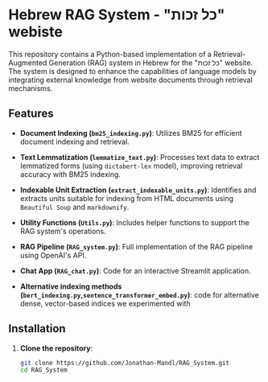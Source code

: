 # Hebrew RAG System - "כל זכות" webiste

This repository contains a Python-based implementation of a Retrieval-Augmented Generation (RAG) system in Hebrew for the "כל זכות" website. The system is designed to enhance the capabilities of language models by integrating external knowledge from website documents through retrieval mechanisms.

## Features

- **Document Indexing (`bm25_indexing.py`)**: Utilizes BM25 for efficient document indexing and retrieval.
  
- **Text Lemmatization (`lemmatize_text.py`)**: Processes text data to extract lemmatized forms (using `dictabert-lex` model), improving retrieval accuracy with BM25 indexing.
  
- **Indexable Unit Extraction (`extract_indexable_units.py`)**: Identifies and extracts units suitable for indexing from HTML documents using `Beautiful Soup` and `markdownify`.
  
- **Utility Functions (`Utils.py`)**: Includes helper functions to support the RAG system's operations.
  
- **RAG Pipeline (`RAG_system.py`)**: Full implementation of the RAG pipeline using OpenAI's API.
  
- **Chat App (`RAG_chat.py`)**: Code for an interactive Streamlit application.
  
- **Alternative indexing methods (`bert_indexing.py`,`sentence_transformer_embed.py`)**: code for alternative dense, vector-based indices we experimented with

## Installation

1. **Clone the repository**:

   ```bash
   git clone https://github.com/Jonathan-Mandl/RAG_System.git
   cd RAG_System
